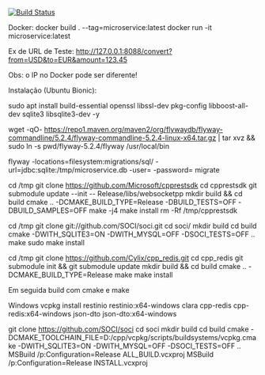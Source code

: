 [![Build Status](https://travis-ci.com/ahmedyarub/micro-service.svg?branch=master)](https://travis-ci.com/ahmedyarub/micro-service)

Docker:
docker build . --tag=microservice:latest
docker run -it microservice:latest

Ex de URL de Teste:
http://127.0.0.1:8088/convert?from=USD&to=EUR&amount=123.45

Obs: o IP no Docker pode ser diferente!

Instalação (Ubuntu Bionic):

sudo apt install build-essential openssl libssl-dev pkg-config libboost-all-dev sqlite3 libsqlite3-dev -y

wget -qO- https://repo1.maven.org/maven2/org/flywaydb/flyway-commandline/5.2.4/flyway-commandline-5.2.4-linux-x64.tar.gz | tar xvz && sudo ln -s pwd/flyway-5.2.4/flyway /usr/local/bin

flyway -locations=filesystem:migrations/sql/ -url=jdbc:sqlite:/tmp/microservice.db -user= -password= migrate

cd /tmp
git clone https://github.com/Microsoft/cpprestsdk
cd cpprestsdk
git submodule update --init -- Release/libs/websocketpp
mkdir build && cd build
cmake .. -DCMAKE_BUILD_TYPE=Release -DBUILD_TESTS=OFF -DBUILD_SAMPLES=OFF
make -j4
make install
rm -Rf /tmp/cpprestsdk

cd /tmp
git clone git://github.com/SOCI/soci.git
cd soci/
mkdir build
cd build
cmake -DWITH_SQLITE3=ON -DWITH_MYSQL=OFF -DSOCI_TESTS=OFF ..
make
sudo make install

cd /tmp
git clone https://github.com/Cylix/cpp_redis.git
cd cpp_redis
git submodule init && git submodule update
mkdir build && cd build
cmake .. -DCMAKE_BUILD_TYPE=Release
make
make install

Em seguida build com cmake e make

Windows
vcpkg install restinio restinio:x64-windows clara cpp-redis cpp-redis:x64-windows json-dto json-dto:x64-windows

git clone https://github.com/SOCI/soci
cd soci
mkdir build
cd build
cmake -DCMAKE_TOOLCHAIN_FILE=D:/cpp/vcpkg/scripts/buildsystems/vcpkg.cmake -DWITH_SQLITE3=ON -DWITH_MYSQL=OFF -DSOCI_TESTS=OFF ..
MSBuild /p:Configuration=Release ALL_BUILD.vcxproj
MSBuild /p:Configuration=Release INSTALL.vcxproj